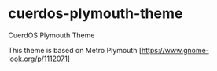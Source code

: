 # cuerdos-plymouth-theme
CuerdOS Plymouth Theme

This theme is based on Metro Plymouth [https://www.gnome-look.org/p/1112071]
